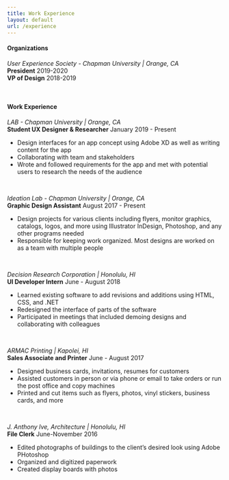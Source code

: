 ```yaml
---
title: Work Experience
layout: default
url: /experience
---
```


#### Organizations

*User Experience Society - Chapman University \| Orange, CA*
<br>
**President** 2019-2020
<br>
**VP of Design** 2018-2019

<br>

#### Work Experience

*LAB - Chapman University \| Orange, CA*
<br>
**Student UX Designer & Researcher** January 2019 - Present

* Design interfaces for an app concept using Adobe XD as well as writing content for the app
* Collaborating with team and stakeholders
* Wrote and followed requirements for the app and met with potential users to research the needs of the audience

<br>

*Ideation Lab - Chapman University \| Orange, CA*
<br>
**Graphic Design Assistant** August 2017 - Present

* Design projects for various clients including flyers, monitor graphics, catalogs, logos, and more using Illustrator InDesign, Photoshop, and any other programs needed
* Responsible for keeping work organized. Most designs are worked on as a team with multiple people

<br>

*Decision Research Corporation \| Honolulu, HI*
<br>
**UI Developer Intern** June - August 2018

* Learned existing software to add revisions and additions using HTML, CSS, and .NET
* Redesigned the interface of parts of the software
* Participated in meetings that included demoing designs and collaborating with colleagues

<br>

*ARMAC Printing \| Kapolei, HI*
<br>
**Sales Associate and Printer** June - August 2017

* Designed business cards, invitations, resumes for customers
* Assisted customers in person or via phone or email to take orders or run the post office and copy machines
* Printed and cut items such as flyers, photos, vinyl stickers, business cards, and more

<br>

*J. Anthony Ive, Architecture \| Honolulu, HI*
<br>
**File Clerk** June-November 2016

* Edited photographs of buildings to the client’s desired look using Adobe PHotoshop
* Organized and digitized paperwork
* Created display boards with photos